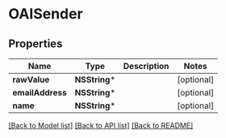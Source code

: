 # OAISender

## Properties
Name | Type | Description | Notes
------------ | ------------- | ------------- | -------------
**rawValue** | **NSString*** |  | [optional] 
**emailAddress** | **NSString*** |  | [optional] 
**name** | **NSString*** |  | [optional] 

[[Back to Model list]](../README#documentation-for-models) [[Back to API list]](../README#documentation-for-api-endpoints) [[Back to README]](../README)


